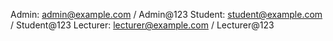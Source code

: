 ﻿Admin: admin@example.com / Admin@123
Student: student@example.com / Student@123
Lecturer: lecturer@example.com / Lecturer@123